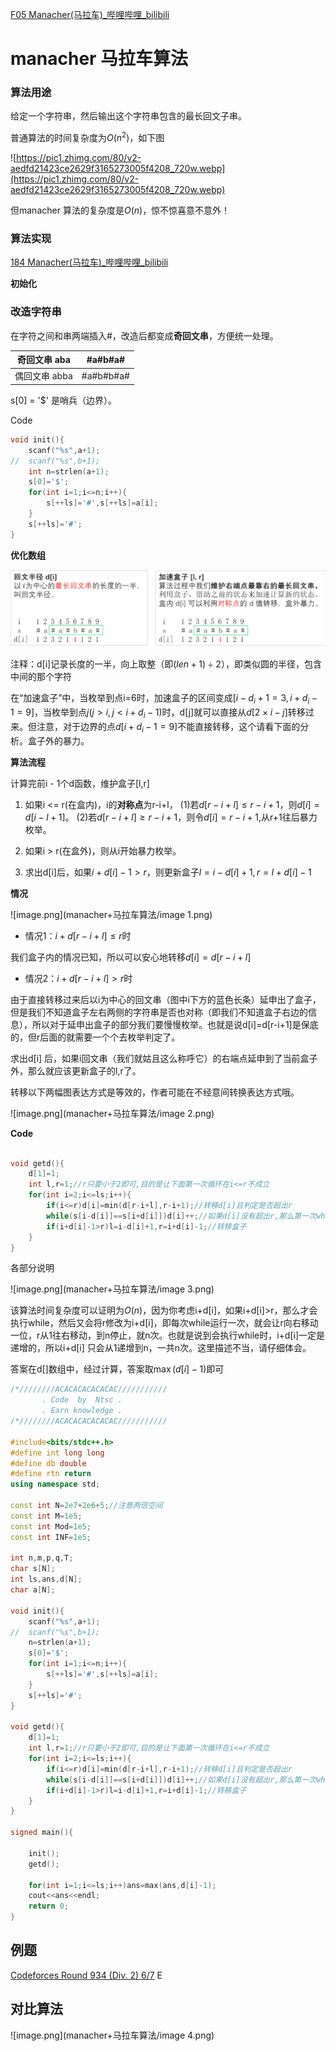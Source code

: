 [F05 Manacher(马拉车)_哔哩哔哩_bilibili](https://www.bilibili.com/video/BV173411V7Ai/?spm_id_from=333.999.0.0)


# manacher 马拉车算法

### 算法用途

给定一个字符串，然后输出这个字符串包含的最长回文子串。

普通算法的时间复杂度为$O(n^2)$，如下图

![https://pic1.zhimg.com/80/v2-aedfd21423ce2629f3165273005f4208_720w.webp](https://pic1.zhimg.com/80/v2-aedfd21423ce2629f3165273005f4208_720w.webp)

但manacher 算法的复杂度是$O(n)$，惊不惊喜意不意外！

### 算法实现

[184 Manacher(马拉车)_哔哩哔哩_bilibili](https://www.bilibili.com/video/BV173411V7Ai/?spm_id_from=333.999.0.0&vd_source=f45ea4e1e4b3b73d5f07c57b46c43aba)

**初始化**

### 改造字符串

在字符之间和串两端插入#，改造后都变成**奇回文串**，方便统一处理。

|奇回文串 aba|#a#b#a#|
|-|-|
|偶回文串 abba|#a#b#b#a#|

s[0] = '$' 是哨兵（边界）。

Code

```C++
void init(){
	scanf("%s",a+1);
//	scanf("%s",b+1);
	int n=strlen(a+1);
	s[0]='$';
	for(int i=1;i<=n;i++){
		s[++ls]='#',s[++ls]=a[i];
	}	
    s[++ls]='#';
}
```

**优化数组**

![image.png](manacher+马拉车算法/image.png)

注释：d[i]记录长度的一半，向上取整（即$(len+1)\div 2$），即类似圆的半径，包含中间的那个字符

在“加速盒子”中，当枚举到点i=6时，加速盒子的区间变成$[i-d_i+1=3,i+d_i-1=9]$，当枚举到点$j(j>i,j<i+d_i-1)$时，d[j]就可以直接从$d[2\times i-j$]转移过来。但注意，对于边界的点$d[i+d_i-1=9]$不能直接转移，这个请看下面的分析。盒子外的暴力。



**算法流程**


计算完前i - 1个d函数，维护盒子[l,r]

1. 如果i <= r(在盒内)，i的**对称点**为r-i+l，
(1)若$d[r-i+l]\leq r-i+1$，则$d[i]=d[i-l+1]$。
(2)若$d[r-i+l]\geq r-i+1$，则令$d[i]=r-i+1$,从r+1往后暴力枚举。

2. 如果i > r(在盒外)，则从i开始暴力枚举。

3. 求出d[i]后，如果$i+d[i]-1>r$，则更新盒子$l=i-d[i]+1,r=l+d[i]-1$


**情况**





![image.png](manacher+马拉车算法/image 1.png)



- 情况1：$i+d[r-i+l]≤r$时

我们盒子内的情况已知，所以可以安心地转移$d[i]=d[r-i+l]$

- 情况2：$i+d[r-i+l]>r$时

由于直接转移过来后以i为中心的回文串（图中i下方的蓝色长条）延申出了盒子，但是我们不知道盒子左右两侧的字符串是否也对称（即我们不知道盒子右边的信息），所以对于延申出盒子的部分我们要慢慢枚举。也就是说d[i]=d[r-i+1]是保底的，但r后面的就需要一个个去枚举判定了。

求出d[i] 后，如果i回文串（我们就姑且这么称呼它）的右端点延申到了当前盒子外，那么就应该更新盒子的l,r了。

转移以下两幅图表达方式是等效的，作者可能在不经意间转换表达方式哦。

![image.png](manacher+马拉车算法/image 2.png)

**Code**

```C++

void getd(){
	d[1]=1;
	int l,r=1;//r只要小于2即可,目的是让下面第一次循环在i<=r不成立
	for(int i=2;i<=ls;i++){
		if(i<=r)d[i]=min(d[r-i+l],r-i+1);//转移d[i]且判定是否超出r
		while(s[i-d[i]]==s[i+d[i]])d[i]++;//如果d[i]没有超出r,那么第一次while判定就不成立,该语句不会执行.如果i本来就在盒子外面,则上面一句话不会执行,直接到本句话开始暴力
		if(i+d[i]-1>r)l=i-d[i]+1,r=i+d[i]-1;//转移盒子
	}
}
```

各部分说明

![image.png](manacher+马拉车算法/image 3.png)

该算法时间复杂度可以证明为$O(n)$，因为你考虑i+d[i]，如果i+d[i]>r，那么才会执行while，然后又会将r修改为i+d[i]，即每次while运行一次，就会让r向右移动一位，r从1往右移动，到n停止，就n次。也就是说到会执行while时，i+d[i]一定是递增的，所以i+d[i] 只会从1递增到n，一共n次。这里描述不当，请仔细体会。

答案在d[]数组中，经过计算，答案取$\max(d[i]-1)$即可

```C++
/*////////ACACACACACACAC///////////
       . Code  by  Ntsc .
       . Earn knowledge .
/*////////ACACACACACACAC///////////

#include<bits/stdc++.h>
#define int long long
#define db double
#define rtn return
using namespace std;

const int N=2e7+2e6+5;//注意两倍空间 
const int M=1e5;
const int Mod=1e5;
const int INF=1e5;

int n,m,p,q,T;
char s[N];
int ls,ans,d[N];
char a[N];

void init(){
	scanf("%s",a+1);
//	scanf("%s",b+1);
	n=strlen(a+1);
	s[0]='$';
	for(int i=1;i<=n;i++){
		s[++ls]='#',s[++ls]=a[i];
	}	
	s[++ls]='#';
}

void getd(){
	d[1]=1;
	int l,r=1;//r只要小于2即可,目的是让下面第一次循环在i<=r不成立
	for(int i=2;i<=ls;i++){
		if(i<=r)d[i]=min(d[r-i+l],r-i+1);//转移d[i]且判定是否超出r
		while(s[i-d[i]]==s[i+d[i]])d[i]++;//如果d[i]没有超出r,那么第一次while判定就不成立,该语句不会执行.如果i本来就在盒子外面,则上面一句话不会执行,直接到本句话开始暴力
		if(i+d[i]-1>r)l=i-d[i]+1,r=i+d[i]-1;//转移盒子
	}
}

signed main(){
	
	init();
	getd();
	
	for(int i=1;i<=ls;i++)ans=max(ans,d[i]-1); 
	cout<<ans<<endl;
	return 0;
}


```

## 例题

[Codeforces Round 934 (Div. 2) 6/7](https://flowus.cn/e10d71e3-dae9-4472-87df-751db5292af0) E



## 对比算法

![image.png](manacher+马拉车算法/image 4.png)



